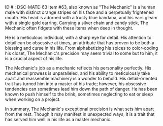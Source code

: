 ID # : DSC-MATE-63
Item #63, also known as "The Mechanic" is a human male with distinct orange stripes on his face and a perpetually frightened mouth. His head is adorned with a trusty blue bandana, and his ears gleam with a single gold earring. Carrying a silver chain and candy stick, The Mechanic often fidgets with these items when deep in thought.

He is a meticulous individual, with a sharp eye for detail. His attention to detail can be obsessive at times, an attribute that has proven to be both a blessing and curse in his life. From alphabetizing his spices to color-coding his closet, The Mechanic's precision may seem trivial to some but to him, it is a crucial aspect of his life.

The Mechanic's job as a mechanic reflects his personality perfectly. His mechanical prowess is unparalleled, and his ability to meticulously take apart and reassemble machinery is a wonder to behold. His detail-oriented trait has turned him into a master of his trade; however, his obsessive tendencies can sometimes lead him down the path of danger. He has been known to push himself to the brink, sometimes neglecting to eat or sleep when working on a project.

In summary, The Mechanic's exceptional precision is what sets him apart from the rest. Though it may manifest in unexpected ways, it is a trait that has served him well in his life as a master mechanic.